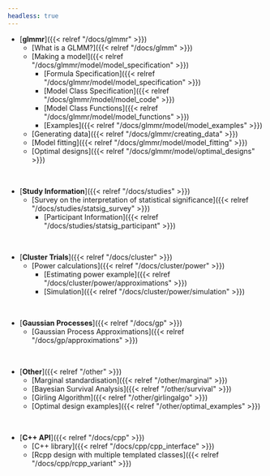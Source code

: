 ```yaml
---
headless: true
---
```


- [**glmmr**]({{< relref "/docs/glmmr" >}})
  - [What is a GLMM?]({{< relref "/docs/glmm" >}})
  - [Making a model]({{< relref "/docs/glmmr/model/model_specification" >}})
    - [Formula Specification]({{< relref "/docs/glmmr/model/model_specification" >}})
    - [Model Class Specification]({{< relref "/docs/glmmr/model/model_code" >}})
    - [Model Class Functions]({{< relref "/docs/glmmr/model/model_functions" >}})
    - [Examples]({{< relref "/docs/glmmr/model/model_examples" >}})
  - [Generating data]({{< relref "/docs/glmmr/creating_data" >}})
  - [Model fitting]({{< relref "/docs/glmmr/model/model_fitting" >}})
  - [Optimal designs]({{< relref "/docs/glmmr/model/optimal_designs" >}})
<br />

- [**Study Information**]({{< relref "/docs/studies" >}})
  - [Survey on the interpretation of statistical significance]({{< relref "/docs/studies/statsig_survey" >}})
    - [Participant Information]({{< relref "/docs/studies/statsig_participant" >}})
<br />

- [**Cluster Trials**]({{< relref "/docs/cluster" >}})
  - [Power calculations]({{< relref "/docs/cluster/power" >}})
    - [Estimating power example]({{< relref "/docs/cluster/power/approximations" >}})
    - [Simulation]({{< relref "/docs/cluster/power/simulation" >}})
<br />

- [**Gaussian Processes**]({{< relref "/docs/gp" >}})
  - [Gaussian Process Approximations]({{< relref "/docs/gp/approximations" >}})
<br />

- [**Other**]({{< relref "/other" >}})
  - [Marginal standardisation]({{< relref "/other/marginal" >}})
  - [Bayesian Survival Analysis]({{< relref "/other/survival" >}})
  - [Girling Algorithm]({{< relref "/other/girlingalgo" >}})
  - [Optimal design examples]({{< relref "/other/optimal_examples" >}})
<br />

- [**C++ API**]({{< relref "/docs/cpp" >}})
  - [C++ library]({{< relref "/docs/cpp/cpp_interface" >}})
  - [Rcpp design with multiple templated classes]({{< relref "/docs/cpp/rcpp_variant" >}})
<br />

<br />
